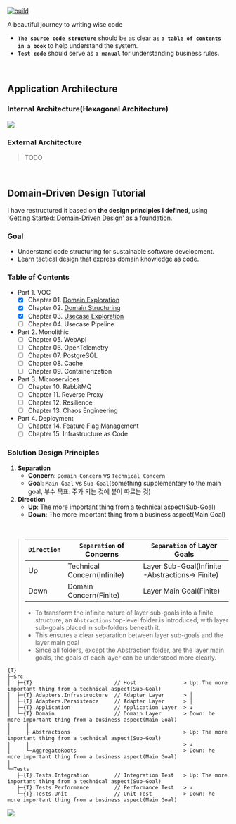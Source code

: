 [![build](https://github.com/hhko/better-code-with-ddd/actions/workflows/build.yml/badge.svg)](https://github.com/hhko/better-code-with-ddd/actions/workflows/build.yml)

A beautiful journey to writing wise code
- **`The source code structure`** should be as clear as **`a table of contents in a book`** to help understand the system.
- **`Test code`** should serve as **`a manual`** for understanding business rules.

<br/>

## Application Architecture

### Internal Architecture(Hexagonal Architecture)
![](./01-architecture/part1-overview/ch04-internal-architecture/.images/Architecture.Internal.png)

### External Architecture
> TODO

<br/>

## Domain-Driven Design Tutorial
I have restructured it based on **the design principles I defined**, using '[Getting Started: Domain-Driven Design](https://dometrain.com/course/getting-started-domain-driven-design-ddd/?ref=dometrain-github&promo=getting-started-domain-driven-design)' as a foundation.

### Goal
- Understand code structuring for sustainable software development.
- Learn tactical design that express domain knowledge as code.

### Table of Contents
- Part 1. VOC
  - [x] Chapter 01. [Domain Exploration](./03-tutorial/ddd/ch01-domain-exploration/)
  - [x] Chapter 02. [Domain Structuring](./03-tutorial/ddd/ch02-domain-structuring/)
  - [x] Chapter 03. [Usecase Exploration](./03-tutorial/ddd/ch03-usecase-exploration/)
  - [ ] Chapter 04. Usecase Pipeline
- Part 2. Monolithic
  - [ ] Chapter 05. WebApi
  - [ ] Chapter 06. OpenTelemetry
  - [ ] Chapter 07. PostgreSQL
  - [ ] Chapter 08. Cache
  - [ ] Chapter 09. Containerization
- Part 3. Microservices
  - [ ] Chapter 10. RabbitMQ
  - [ ] Chapter 11. Reverse Proxy
  - [ ] Chapter 12. Resilience
  - [ ] Chapter 13. Chaos Engineering
- Part 4. Deployment
  - [ ] Chapter 14. Feature Flag Management
  - [ ] Chapter 15. Infrastructure as Code

### Solution Design Principles

1. **Separation**
   - **Concern**: `Domain Concern` vs `Technical Concern`
   - **Goal**: `Main Goal` vs `Sub-Goal`(something supplementary to the main goal, 부수 목표: 주가 되는 것에 붙어 따르는 것)
1. **Direction**
   - **Up**: The more important thing from a technical aspect(Sub-Goal)
   - **Down**: The more important thing from a business aspect(Main Goal)

<br/>

> | `Direction` | `Separation` of Concerns    | `Separation` of Layer Goals                     |
> | ---         | ---                         | ---                                             |
> | Up          | Technical Concern(Infinite) | Layer Sub-Goal(Infinite -Abstractions-> Finite) |
> | Down        | Domain Concern(Finite)      | Layer Main Goal(Finite)                         |
>
> - To transform the infinite nature of layer sub-goals into a finite structure, an `Abstractions` top-level folder is introduced, with layer sub-goals placed in sub-folders beneath it.
> - This ensures a clear separation between layer sub-goals and the layer main goal
> - Since all folders, except the Abstraction folder, are the layer main goals, the goals of each layer can be understood more clearly.

```shell
{T}
├─Src
│  ├─{T}                          // Host               > Up: The more important thing from a technical aspect(Sub-Goal)
│  ├─{T}.Adapters.Infrastructure  // Adapter Layer      > │
│  ├─{T}.Adapters.Persistence     // Adapter Layer      > │
│  ├─{T}.Application              // Application Layer  > ↓
│  └─{T}.Domain                   // Domain Layer       > Down: he more important thing from a business aspect(Main Goal)
│     │
│     ├─Abstractions                                    > Up: The more important thing from a technical aspect(Sub-Goal)
│     │                                                 > ↓
│     └─AggregateRoots                                  > Down: he more important thing from a business aspect(Main Goal)
│
└─Tests
   ├─{T}.Tests.Integration        // Integration Test   > Up: The more important thing from a technical aspect(Sub-Goal)
   ├─{T}.Tests.Performance        // Performance Test   > ↓
   └─{T}.Tests.Unit               // Unit Test          > Down: he more important thing from a business aspect(Main Goal)
```

![](./03-tutorial/ddd/.images/SolutionDesignExample.png)